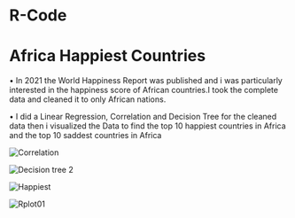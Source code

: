 # R-Code
# Africa Happiest Countries 

•	In 2021 the World Happiness Report was published and i was particularly interested in the happiness score of African countries.I took the complete data and cleaned it to only African nations.

 
•	I did a Linear Regression, Correlation and Decision Tree for the cleaned data then i visualized the Data to find the top 10 happiest countries in Africa and the top 10 saddest countries in Africa 

![Correlation](https://user-images.githubusercontent.com/84384891/122405347-d2fd5980-cf34-11eb-8a9a-1af417142cbf.png)

![Decision tree 2](https://user-images.githubusercontent.com/84384891/122406292-954d0080-cf35-11eb-8cde-23367e1ea6e9.png)

![Happiest](https://user-images.githubusercontent.com/84384891/122405331-d09aff80-cf34-11eb-858f-ff7f081a138c.png)

![Rplot01](https://user-images.githubusercontent.com/84384891/122405344-d264c300-cf34-11eb-9cac-1263d097629c.png)
